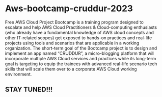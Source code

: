 # Aws-bootcamp-cruddur-2023

Free AWS Cloud Project Bootcamp is a training program designed to escalate and help AWS Cloud Practitioners & Cloud-computing enthusiasts (who already have a fundamental knowledge of AWS cloud concepts and other IT-related scopes) get exposed to hands-on practices and real-life projects using tools and scenarios that are applicable in a working organization.
The short-term goal of the Bootcamp project is to design and implement an app named “CRUDDUR”, a micro-blogging platform that will incorporate multiple AWS Cloud services and practices while its long-term goal is targeting to equip the trainees with advanced real-life scenario tech skills that will scale them over to a corporate AWS Cloud working environment.

## STAY TUNED!!!